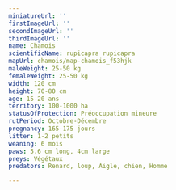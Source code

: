 ```yaml
---
miniatureUrl: ''
firstImageUrl: ''
secondImageUrl: ''
thirdImageUrl: ''
name: Chamois
scientificName: rupicapra rupicapra
mapUrl: chamois/map-chamois_f53hjk
maleWeight: 25-50 kg
femaleWeight: 25-50 kg
width: 120 cm
height: 70-80 cm
age: 15-20 ans
territory: 100-1000 ha
statusOfProtection: Préoccupation mineure
rutPeriod: Octobre-Décembre
pregnancy: 165-175 jours
litter: 1-2 petits
weaning: 6 mois
paws: 5.6 cm long, 4cm large
preys: Végétaux
predators: Renard, loup, Aigle, chien, Homme

---
```

